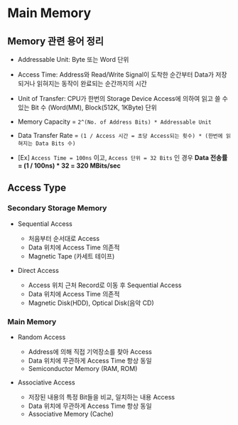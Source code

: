 # Main Memory

## Memory 관련 용어 정리

* Addressable Unit: Byte 또는 Word 단위
* Access Time: Address와 Read/Write Signal이 도착한 순간부터 Data가 저장되거나 읽혀지는 동작이 완료되는 순간까지의 시간
* Unit of Transfer: CPU가 한번의 Storage Device Access에 의하여 읽고 쓸 수 있는 Bit 수 (Word(MM), Block(512K, 1KByte) 단위

* Memory Capacity = `2^(No. of Address Bits) * Addressable Unit`
* Data Transfer Rate = `(1 / Access 시간 = 초당 Access되는 횟수) * (한번에 읽혀지는 Data Bits 수)`
* [Ex] `Access Time = 100ns` 이고, `Access 단위 = 32 Bits` 인 경우 **Data 전송률 = (1 / 100ns) * 32 = 320 MBits/sec**

## Access Type

### Secondary Storage Memory

* Sequential Access
    * 처음부터 순서대로 Access
    * Data 위치에 Access Time 의존적
    * Magnetic Tape (카세트 테이프)

* Direct Access
    * Access 위치 근처 Record로 이동 후 Sequential Access
    * Data 위치에 Access Time 의존적
    * Magnetic Disk(HDD), Optical Disk(음악 CD)

### Main Memory

* Random Access
    * Address에 의해 직접 기억장소를 찾아 Access
    * Data 위치에 무관하게 Access Time 항상 동일
    * Semiconductor Memory (RAM, ROM)

* Associative Access
    * 저장된 내용의 특정 Bit들을 비교, 일치하는 내용 Access
    * Data 위치에 무관하게 Access Time 항상 동일
    * Associative Memory (Cache)
